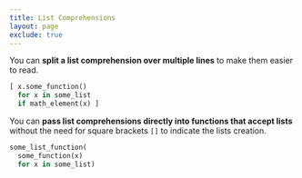 ```yaml
---
title: List Comprehensions
layout: page
exclude: true
---
```


You can **split a list comprehension over multiple lines** to make them easier to read.
```python
[ x.some_function()
  for x in some_list
  if math_element(x) ]
```

You can **pass list comprehensions directly into functions that accept lists** without the need for square brackets `[]` to indicate the lists creation.
```python
some_list_function(
  some_function(x)
  for x in some_list)
```


<!--stackedit_data:
eyJoaXN0b3J5IjpbMTU5MzQ4Nzc4OSwtMTEyNjI2MzU0Nl19
-->